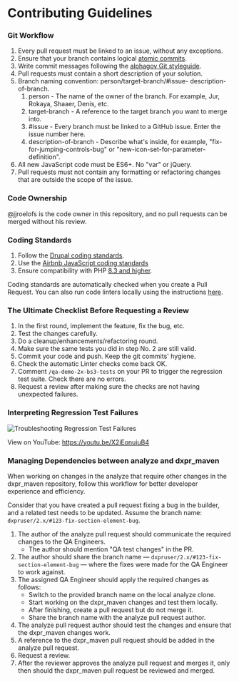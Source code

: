 # Contributing Guidelines

### Git Workflow

1. Every pull request must be linked to an issue, without any exceptions.
2. Ensure that your branch contains logical
   [atomic commits](https://www.pauline-vos.nl/atomic-commits/).
3. Write commit messages following the
   [alphagov Git styleguide](https://github.com/alphagov/styleguides/blob/master/git.md).
4. Pull requests must contain a short description of your solution.
5. Branch naming convention: person/target-branch/#issue- description-of-branch.
   1. person - The name of the owner of the branch. For example, Jur, Rokaya,
      Shaaer, Denis, etc.
   2. target-branch - A reference to the target branch you want to merge into.
   3. #issue - Every branch must be linked to a GitHub issue. Enter the issue
      number here.
   4. description-of-branch - Describe what's inside, for example,
      "fix-for-jumping-controls-bug" or "new-icon-set-for-parameter-definition".
6. All new JavaScript code must be ES6+. No "var" or jQuery.
7. Pull requests must not contain any formatting or refactoring changes that are
   outside the scope of the issue.

### Code Ownership

@jjroelofs is the code owner in this repository, and no pull requests can be
merged without his review.

### Coding Standards

1. Follow the
   [Drupal coding standards](https://www.drupal.org/docs/develop/standards).
2. Use the
   [Airbnb JavaScript coding standards](https://github.com/airbnb/javascript)
3. Ensure compatibility with PHP
   [8.3 and higher](https://github.com/dxpr/analyze/blob/1.0.x/scripts/run-drupal-lint.sh#L9).

Coding standards are automatically checked when you create a Pull Request. You
can also run code linters locally using the instructions
[here](https://github.com/dxpr/analyze#code-linters).

### The Ultimate Checklist Before Requesting a Review

1. In the first round, implement the feature, fix the bug, etc.
2. Test the changes carefully.
3. Do a cleanup/enhancements/refactoring round.
4. Make sure the same tests you did in step No. 2 are still valid.
5. Commit your code and push. Keep the git commits' hygiene.
6. Check the automatic Linter checks come back OK.
7. Comment `/qa-demo-2x-bs3-tests` on your PR to trigger the regression test
   suite. Check there are no errors.
8. Request a review after making sure the checks are not having unexpected
   failures.

### Interpreting Regression Test Failures

![Troubleshooting Regression Test Failures](https://github.com/dxpr/analyze/assets/904576/edbb052b-f148-401b-a88d-689b2065f4fe)

View on YouTube: https://youtu.be/X2iEonuiuB4

### Managing Dependencies between analyze and dxpr_maven

When working on changes in the analyze that require other changes in the
dxpr_maven repository, follow this workflow for better developer experience and
efficiency.

Consider that you have created a pull request fixing a bug in the builder, and a
related test needs to be updated. Assume the branch name:
`dxpruser/2.x/#123-fix-section-element-bug`.

1. The author of the analyze pull request should communicate the required
   changes to the QA Engineers.
   - The author should mention "QA test changes" in the PR.
2. The author should share the branch name —
   `dxpruser/2.x/#123-fix-section-element-bug` — where the fixes were made for
   the QA Engineer to work against.
3. The assigned QA Engineer should apply the required changes as follows:
   - Switch to the provided branch name on the local analyze clone.
   - Start working on the dxpr_maven changes and test them locally.
   - After finishing, create a pull request but do not merge it.
   - Share the branch name with the analyze pull request author.
4. The analyze pull request author should test the changes and ensure that the
   dxpr_maven changes work.
5. A reference to the dxpr_maven pull request should be added in the analyze
   pull request.
6. Request a review.
7. After the reviewer approves the analyze pull request and merges it, only then
   should the dxpr_maven pull request be reviewed and merged.
